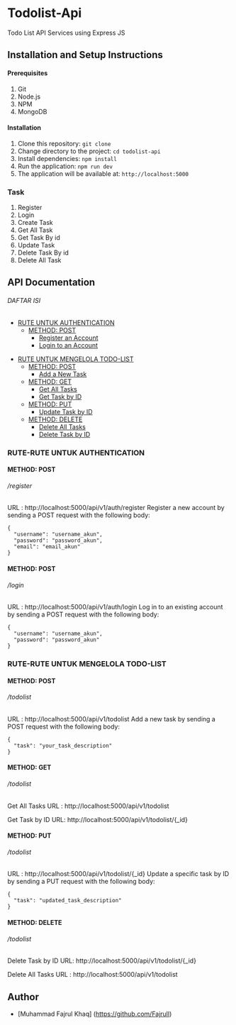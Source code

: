 # Todolist-Api

Todo List API Services using Express JS

## Installation and Setup Instructions

#### Prerequisites

1. Git
2. Node.js
3. NPM
4. MongoDB

#### Installation

1. Clone this repository: `git clone`
2. Change directory to the project: `cd todolist-api`
3. Install dependencies: `npm install`
4. Run the application: `npm run dev`
5. The application will be available at: `http://localhost:5000`

### Task

1. Register
2. Login
3. Create Task
4. Get All Task
5. Get Task By id
6. Update Task
7. Delete Task By id
8. Delete All Task

## API Documentation

###### DAFTAR ISI

- [RUTE UNTUK AUTHENTICATION ](#rute-auth)
  - [METHOD: POST](#method-post)
    - [Register an Account](#register)
    - [Login to an Account](#login)

* [RUTE UNTUK MENGELOLA TODO-LIST](#rute-todolist)
  - [METHOD: POST](#method-post)
    - [Add a New Task](#login)
  - [METHOD: GET](#method-get)
    - [Get All Tasks](#todolist)
    - [Get Task by ID](#todolist)
  - [METHOD: PUT](#method-put)
    - [Update Task by ID](#todolist)
  - [METHOD: DELETE](#method-delete)
    - [Delete All Tasks](#todolist)
    - [Delete Task by ID](#todolist)

### RUTE-RUTE UNTUK AUTHENTICATION

#### METHOD: POST

###### /register

URL : http://localhost:5000/api/v1/auth/register
Register a new account by sending a POST request with the following body:

```
{
  "username": "username_akun",
  "password": "password_akun",
  "email": "email_akun"
}
```

#### METHOD: POST

###### /login

URL : http://localhost:5000/api/v1/auth/login
Log in to an existing account by sending a POST request with the following body:

```
{
  "username": "username_akun",
  "password": "password_akun"
}
```

### RUTE-RUTE UNTUK MENGELOLA TODO-LIST

#### METHOD: POST

###### /todolist

URL : http://localhost:5000/api/v1/todolist
Add a new task by sending a POST request with the following body:

```
{
  "task": "your_task_description"
}
```

#### METHOD: GET

###### /todolist

Get All Tasks
URL : http://localhost:5000/api/v1/todolist

Get Task by ID
URL: http://localhost:5000/api/v1/todolist/{\_id}

#### METHOD: PUT

###### /todolist

URL : http://localhost:5000/api/v1/todolist/{\_id}
Update a specific task by ID by sending a PUT request with the following body:

```
{
  "task": "updated_task_description"
}
```

#### METHOD: DELETE

###### /todolist

Delete Task by ID
URL: http://localhost:5000/api/v1/todolist/{\_id}

Delete All Tasks
URL : http://localhost:5000/api/v1/todolist

## Author

- [Muhammad Fajrul Khaq] (https://github.com/Fajrull)

